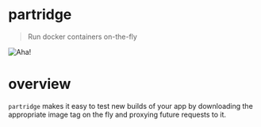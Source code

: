 # partridge

> Run docker containers on-the-fly

![Aha!](https://thumbs.gfycat.com/WearyRespectfulFoal-size_restricted.gif)

# overview

`partridge` makes it easy to test new builds of your app by downloading the appropriate image tag on the fly and proxying future requests to it.
